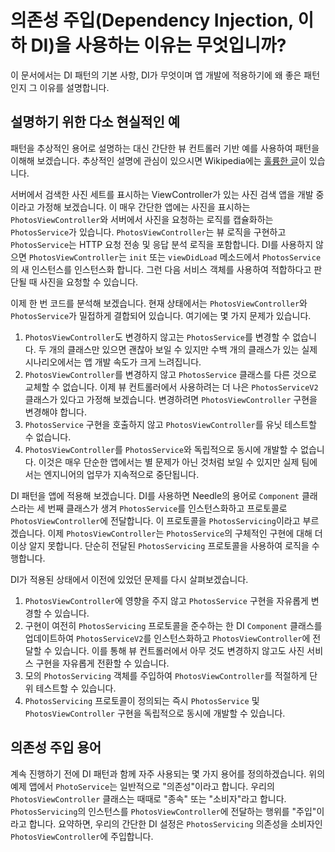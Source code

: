 # 의존성 주입(Dependency Injection, 이하 DI)을 사용하는 이유는 무엇입니까?

이 문서에서는 DI 패턴의 기본 사항, DI가 무엇이며 앱 개발에 적용하기에 왜 좋은 패턴인지 그 이유를 설명합니다.

## 설명하기 위한 다소 현실적인 예

패턴을 추상적인 용어로 설명하는 대신 간단한 뷰 컨트롤러 기반 예를 사용하여 패턴을 이해해 보겠습니다. 추상적인 설명에 관심이 있으시면 Wikipedia에는 [훌륭한 글](https://en.wikipedia.org/wiki/Dependency_injection)이 있습니다.

서버에서 검색한 사진 세트를 표시하는 ViewController가 있는 사진 검색 앱을 개발 중이라고 가정해 보겠습니다. 이 매우 간단한 앱에는 사진을 표시하는 `PhotosViewController`와 서버에서 사진을 요청하는 로직를 캡슐화하는 `PhotosService`가 있습니다. `PhotosViewController`는 뷰 로직을 구현하고 `PhotosService`는 HTTP 요청 전송 및 응답 분석 로직을 포함합니다. DI를 사용하지 않으면 `PhotosViewController`는 `init` 또는 `viewDidLoad` 메소드에서 `PhotosService`의 새 인스턴스를 인스턴스화 합니다. 그런 다음 서비스 객체를 사용하여 적합하다고 판단될 때 사진을 요청할 수 있습니다.

이제 한 번 코드를 분석해 보겠습니다. 현재 상태에서는 `PhotosViewController`와 `PhotosService`가 밀접하게 결합되어 있습니다. 여기에는 몇 가지 문제가 있습니다.
1. `PhotosViewController`도 변경하지 않고는 `PhotosService`를 변경할 수 없습니다. 두 개의 클래스만 있으면 괜찮아 보일 수 있지만 수백 개의 클래스가 있는 실제 시나리오에서는 앱 개발 속도가 크게 느려집니다.
2. `PhotosViewController`를 변경하지 않고 `PhotosService` 클래스를 다른 것으로 교체할 수 없습니다. 이제 뷰 컨트롤러에서 사용하려는 더 나은 `PhotosServiceV2` 클래스가 있다고 가정해 보겠습니다. 변경하려면 `PhotosViewController` 구현을 변경해야 합니다.
3. `PhotosService` 구현을 호출하지 않고 `PhotosViewController`를 유닛 테스트할 수 없습니다.
4. `PhotosViewController`를 `PhotosService`와 독립적으로 동시에 개발할 수 없습니다. 이것은 매우 단순한 앱에서는 별 문제가 아닌 것처럼 보일 수 있지만 실제 팀에서는 엔지니어의 업무가 지속적으로 중단됩니다.

DI 패턴을 앱에 적용해 보겠습니다. DI를 사용하면 Needle의 용어로 `Component` 클래스라는 세 번째 클래스가 생겨 `PhotosService`를 인스턴스화하고 프로토콜로 `PhotosViewController`에 전달합니다. 이 프로토콜을 `PhotosServicing`이라고 부르겠습니다. 이제 `PhotosViewController`는 `PhotosService`의 구체적인 구현에 대해 더 이상 알지 못합니다. 단순히 전달된 `PhotosServicing` 프로토콜을 사용하여 로직을 수행합니다.

DI가 적용된 상태에서 이전에 있었던 문제를 다시 살펴보겠습니다.
1. `PhotosViewController`에 영향을 주지 않고 `PhotosService` 구현을 자유롭게 변경할 수 있습니다.
2. 구현이 여전히 `PhotosServicing` 프로토콜을 준수하는 한 DI `Component` 클래스를 업데이트하여 `PhotosServiceV2`를 인스턴스화하고 `PhotosViewController`에 전달할 수 있습니다. 이를 통해 뷰 컨트롤러에서 아무 것도 변경하지 않고도 사진 서비스 구현을 자유롭게 전환할 수 있습니다.
3. 모의 `PhotosServicing` 객체를 주입하여 `PhotosViewController`를 적절하게 단위 테스트할 수 있습니다.
4. `PhotosServicing` 프로토콜이 정의되는 즉시 `PhotosService` 및 `PhotosViewController` 구현을 독립적으로 동시에 개발할 수 있습니다.

## 의존성 주입 용어

계속 진행하기 전에 DI 패턴과 함께 자주 사용되는 몇 가지 용어를 정의하겠습니다. 위의 예제 앱에서 `PhotoService`는 일반적으로 "의존성"이라고 합니다. 우리의 `PhotosViewController` 클래스는 때때로 "종속" 또는 "소비자"라고 합니다. `PhotosServicing`의 인스턴스를 `PhotosViewController`에 전달하는 행위를 "주입"이라고 합니다. 요약하면, 우리의 간단한 DI 설정은 `PhotosServicing` 의존성을 소비자인 `PhotosViewController`에 주입합니다.
